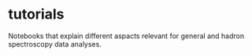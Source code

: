 # tutorials
Notebooks that explain different aspacts relevant for general and hadron spectroscopy data analyses.
